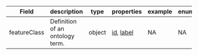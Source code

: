 |Field | description | type | properties | example | enum|
| ---| ---| ---| ---| ---| --- |
| featureClass | Definition of an ontology term. | object | [id](./id.md), [label](./label.md) | NA | NA|
